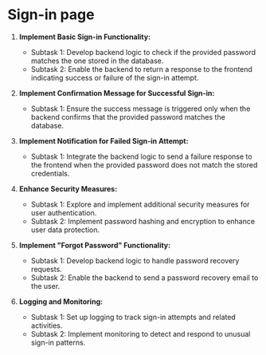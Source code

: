 # Sign-in page

1. **Implement Basic Sign-in Functionality:**
    - Subtask 1: Develop backend logic to check if the provided password matches the one stored in the database.
    - Subtask 2: Enable the backend to return a response to the frontend indicating success or failure of the sign-in attempt.

2. **Implement Confirmation Message for Successful Sign-in:**
    - Subtask 1: Ensure the success message is triggered only when the backend confirms that the provided password matches the database.

3. **Implement Notification for Failed Sign-in Attempt:**
    - Subtask 1: Integrate the backend logic to send a failure response to the frontend when the provided password does not match the stored credentials.

4. **Enhance Security Measures:**
    - Subtask 1: Explore and implement additional security measures for user authentication.
    - Subtask 2: Implement password hashing and encryption to enhance user data protection.

5. **Implement "Forgot Password" Functionality:**
    - Subtask 1: Develop backend logic to handle password recovery requests.
    - Subtask 2: Enable the backend to send a password recovery email to the user.

6. **Logging and Monitoring:**
    - Subtask 1: Set up logging to track sign-in attempts and related activities.
    - Subtask 2: Implement monitoring to detect and respond to unusual sign-in patterns.
